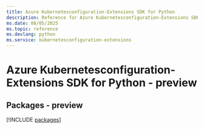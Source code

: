 ```yaml
---
title: Azure Kubernetesconfiguration-Extensions SDK for Python
description: Reference for Azure Kubernetesconfiguration-Extensions SDK for Python
ms.date: 08/05/2025
ms.topic: reference
ms.devlang: python
ms.service: kubernetesconfiguration-extensions
---
```

# Azure Kubernetesconfiguration-Extensions SDK for Python - preview
## Packages - preview
[!INCLUDE [packages](kubernetesconfiguration-extensions-index.md)]